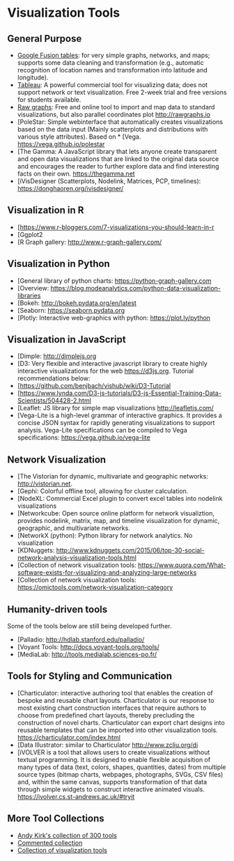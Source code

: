 # Visualization Tools

## General Purpose
* [Google Fusion tables](https://sites.google.com/site/fusiontablestalks/stories): for very simple graphs, networks, and maps; supports some data cleaning and transformation (e.g., automatic recognition of location names and transformation into latitude and longitude).
* [Tableau](https://www.tableau.com:): A powerful commercial tool for visualizing data; does not support network or text visualization. Free 2-week trial and free versions for students available.
* [Raw graphs](http://rawgraphs.io): Free and online tool to import and map data to standard visualizations, but also parallel coordinates plot http://rawgraphs.io
* [PoleStar: Simple webinterface that automatically creates visualizations based on the data input (Mainly scatterplots and distributions with various style attributes). Based on * [Vega. https://vega.github.io/polestar
* [The Gamma: A JavaScript library that lets anyone create transparent and open data visualizations that are linked to the original data source and encourages the reader to further explore data and find interesting facts on their own. https://thegamma.net
* [iVisDesigner (Scatterplots, Nodelink, Matrices, PCP, timelines): https://donghaoren.org/ivisdesigner/

## Visualization in R
* [https://www.r-bloggers.com/7-visualizations-you-should-learn-in-r
* [Ggplot2
* [R Graph gallery: http://www.r-graph-gallery.com/

## Visualization in Python
* [General library of python charts: https://python-graph-gallery.com
* [Overview: https://blog.modeanalytics.com/python-data-visualization-libraries
* [Bokeh: http://bokeh.pydata.org/en/latest
* [Seaborn: https://seaborn.pydata.org
* [Plotly: Interactive web-graphics with python: https://plot.ly/python

## Visualization in JavaScript
* [Dimple: http://dimplejs.org
* [D3: Very flexible and interactive javascript library to create highly interactive visualizations for the web https://d3js.org. Tutorial recommendations below:
* [https://github.com/benjbach/vishub/wiki/D3-Tutorial
* [https://www.lynda.com/D3-js-tutorials/D3-js-Essential-Training-Data-Scientists/504428-2.html
* [Leaflet: JS library for simple map visualizations http://leafletjs.com/
* [Vega-Lite is a high-level grammar of interactive graphics. It provides a concise JSON syntax for rapidly generating visualizations to support analysis. Vega-Lite specifications can be compiled to Vega specifications: https://vega.github.io/vega-lite

## Network Visualization
* [The Vistorian for dynamic, multivariate and geographic networks: http://vistorian.net.
* [Gephi: Colorful offline tool, allowing for cluster calculation.
* [NodeXL: Commercial Excel plugin to convert excel tables into nodelink visualizations
* [Networkcube: Open source online platform for network visualiztion, provides nodelink, matrix, map, and timeline visualization for dynamic, geographic, and multivariate networks.
* [NetworkX (python): Python library for network analytics. No visualization
* [KDNuggets: http://www.kdnuggets.com/2015/06/top-30-social-network-analysis-visualization-tools.html
* [Collection of network visualization tools: https://www.quora.com/What-software-exists-for-visualizing-and-analyzing-large-networks
* [Collection of network visualization tools: https://omictools.com/network-visualization-category

## Humanity-driven tools
Some of the tools below are still being developed further.

* [Palladio: http://hdlab.stanford.edu/palladio/
* [Voyant Tools: http://docs.voyant-tools.org/tools/
* [MediaLab: http://tools.medialab.sciences-po.fr/

## Tools for Styling and Communication
* [Charticulator: interactive authoring tool that enables the creation of bespoke and reusable chart layouts. Charticulator is our response to most existing chart construction interfaces that require authors to choose from predefined chart layouts, thereby precluding the construction of novel charts. Charticulator can export chart designs into reusable templates that can be imported into other visualization tools.
https://charticulator.com/index.html
* [Data Illustrator: similar to Charticulator
http://www.zcliu.org/di
* [iVOLVER is a tool that allows users to create visualizations without textual programming. It is designed to enable flexible acquisition of many types of data (text, colors, shapes, quantities, dates) from multiple source types (bitmap charts, webpages, photographs, SVGs, CSV files) and, within the same canvas, supports transformation of that data through simple widgets to construct interactive animated visuals. https://ivolver.cs.st-andrews.ac.uk/#tryit

## More Tool Collections
* [Andy Kirk's collection of 300 tools](https://www.visualisingdata.com/resources)
* [Commented collection](https://lisacharlotterost.github.io/datavistools-revisited)
* [Collection of visualization tools](http://tools.medialab.sciences-po.fr/)
